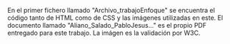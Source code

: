 En el primer fichero llamado "Archivo_trabajoEnfoque" se encuentra el código tanto de HTML como de CSS y las imágenes utilizadas en este.
El documento llamado "Aliano_Salado_PabloJesus..." es el propio PDF entregado para este trabajo.
La imágen es la validación por W3C.
